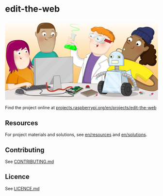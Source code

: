 # edit-the-web

![edit-the-web](banner.png)

Find the project online at [projects.raspberrypi.org/en/projects/edit-the-web](https://projects.raspberrypi.org/en/projects/edit-the-web)

## Resources
For project materials and solutions, see [en/resources](https://github.com/raspberrypilearning/edit-the-web/tree/master/en/resources) and [en/solutions](https://github.com/raspberrypilearning/edit-the-web/tree/master/en/solutions).

## Contributing
See [CONTRIBUTING.md](CONTRIBUTING.md)

## Licence
 See [LICENCE.md](LICENCE.md)